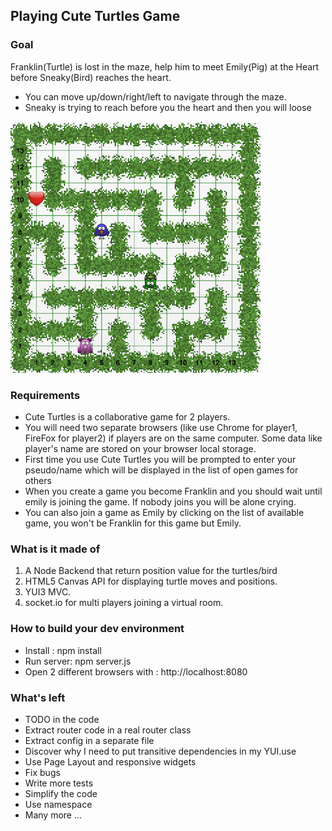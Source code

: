 ## Playing Cute Turtles Game

### Goal

Franklin(Turtle) is lost in the maze, help him to meet Emily(Pig) at the Heart before Sneaky(Bird) reaches the heart.

* You can move up/down/right/left to navigate through the maze.
* Sneaky is trying to reach before you the heart and then you will loose

![CuteTurtles](/cute.png)

### Requirements
* Cute Turtles is a collaborative game for 2 players.
* You will need two separate browsers (like use Chrome for player1, FireFox for player2) if players are on the same computer.
Some data like player's name are stored on your browser local storage.
* First time you use Cute Turtles you will be prompted to enter your pseudo/name which will be displayed in the list of open games for others
* When you create a game you become Franklin and you should wait until emily is joining the game. If nobody joins you will be alone crying.
* You can also join a game as Emily by clicking on the list of available game, you won't be Franklin for this game but Emily.

### What is it made of

1. A Node Backend that return position value for the turtles/bird
3. HTML5 Canvas API for displaying turtle moves and positions.
4. YUI3 MVC.
5. socket.io for multi players joining a virtual room.

### How to build your dev environment
* Install : npm install
* Run server: npm server.js
* Open 2 different browsers with : http://localhost:8080

### What's left
* TODO in the code
* Extract router code in a real router class
* Extract config in a separate file
* Discover why I need to put transitive dependencies in my YUI.use
* Use Page Layout and responsive widgets
* Fix bugs
* Write more tests
* Simplify the code
* Use namespace
* Many more ...


